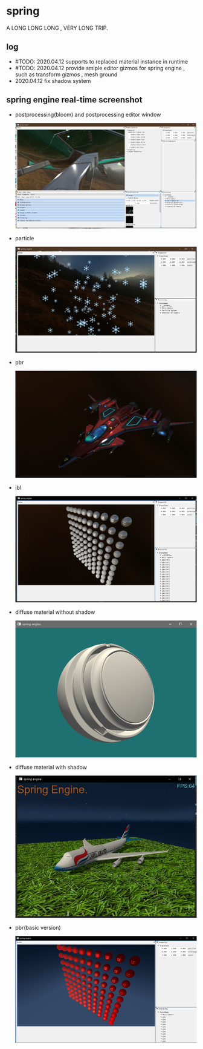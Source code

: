 
# spring

A LONG LONG LONG , VERY LONG TRIP.

## log

-   #TODO: 2020.04.12 supports to replaced material instance in runtime
-   #TODO: 2020.04.12 provide smiple editor gizmos for spring engine , such as transform gizmos , mesh ground
-   2020.04.12 fix shadow system

## spring engine real-time screenshot

-   postprocessing(bloom) and postprocessing editor window

    ![editor window](/screenshot/spring%20engine%20realtime%20screenshot_07.jpg)

-   particle
    
    ![alpha test error](/screenshot/spring%20engine%20realtime%20screenshot_06.jpg)

-   pbr
    
    ![ibl_with_antialiasing](/screenshot/spring%20engine%20realtime%20screenshot_05.png)

-   ibl
    
    ![ibl_without_antialiasing](/screenshot/spring%20engine%20realtime%20screenshot_04.jpg)

-   diffuse material without shadow
    
    ![diffuse](/screenshot/spring%20engine%20realtime%20screenshot_01.PNG)

-   diffuse material with shadow
    
    ![diffuse](/screenshot/spring%20engine%20realtime%20screenshot_02.jpg)

-   pbr(basic version)
    
    ![pbr_without_antialiasing](/screenshot/spring%20engine%20realtime%20screenshot_03.png)
